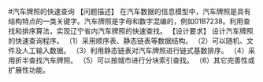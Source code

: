 #汽车牌照的快速查询
【问题描述】
在汽车数据的信息模型中，汽车牌照是具有结构特点的一类关键字。汽车牌照是字母和数字混编的，例如01B7238。利用查找和排序算法，实现辽宁省内汽车牌照的快速查找。
【设计要求】
设计汽车牌照的快速查询程序。
（1）采用顺序表、静态链表等数据结构。
（2）可以随机、文件及人工输入数据。
（3）利用静态链表对汽车牌照进行链式基数排序。
（4）采用折半查找汽车牌照。
（5）可以按城市进行分块索引查找。
（6）其它完善性或扩展性功能。
